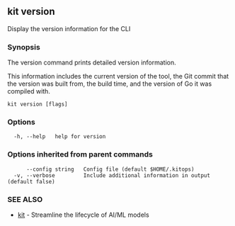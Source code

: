 ## kit version

Display the version information for the CLI

### Synopsis

The version command prints detailed version information.

This information includes the current version of the tool, the Git commit that 
the version was built from, the build time, and the version of Go it was 
compiled with.

```
kit version [flags]
```

### Options

```
  -h, --help   help for version
```

### Options inherited from parent commands

```
      --config string   Config file (default $HOME/.kitops)
  -v, --verbose         Include additional information in output (default false)
```

### SEE ALSO

* [kit](kit.md)	 - Streamline the lifecycle of AI/ML models

